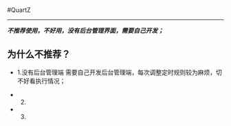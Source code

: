 #QuartZ
- - -
***不推荐使用，不好用，没有后台管理界面，需要自己开发；***
## 为什么不推荐？
- 1.没有后台管理端
需要自己开发后台管理端，每次调整定时规则较为麻烦，切不好看执行情况；
- 2.

- 3.